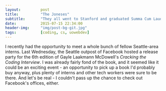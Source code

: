 ```yaml
---
layout:         post
title:          "The Joneses"
subtitle:       "They all went to Stanford and graduated Summa Cum Laude, got \"Big 4\" jobs, and lived happily ever after..."
date:           2015-07-15 22:34:00
header-img:     "img/post-bg-git.jpg"
tags:           [coding, cs, uowebdev]
---
```


I recently had the opportunity to meet a whole bunch of fellow Seattle-area interns. Last Wednesday, the Seattle outpost of Facebook hosted a release party for the 6th edition of Gayle Laakmann McDowell's _Cracking the Coding Interview_. I was already fairly fond of the book, and it seemed like it could be an exciting event - an opportunity to pick up a book I'd probably buy anyway, plus plenty of interns and other tech workers were sure to be there. And let's be real - I couldn't pass up the chance to check out Facebook's offices, either.